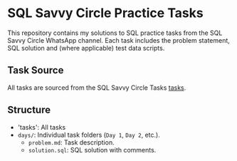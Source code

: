 # SQL Savvy Circle Practice Tasks

This repository contains my solutions to SQL practice tasks from the SQL Savvy Circle WhatsApp channel. 
Each task includes the problem statement, SQL solution and (where applicable) test data scripts.

## Task Source

All tasks are sourced from the SQL Savvy Circle Tasks [tasks](https://docs.google.com/document/d/11EA85FL-5zT2hBe--SY-gyG6JI3A-V-KQCHQAWCTstI/edit?tab=t.0).


## Structure
- 'tasks': All tasks
- `days/`: Individual task folders (`Day 1`, `Day 2`, etc.).
  - `problem.md`: Task description.
  - `solution.sql`: SQL solution with comments.
 

